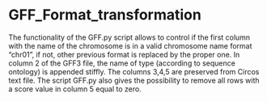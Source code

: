 # GFF_Format_transformation
The functionality of the GFF.py script allows to control if the first column with the name of the chromosome is in a valid chromosome name format “chr01”, if not, other previous format is replaced by the proper one. In column 2 of the GFF3 file, the name of  type (according to sequence ontology) is appended stiffly. The columns 3,4,5 are preserved from Circos text file. The script GFF.py also gives the possibility to remove all rows with a score value in column 5 equal to zero. 
